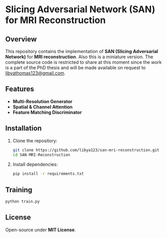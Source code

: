 # Slicing Adversarial Network (SAN) for MRI Reconstruction

## Overview
This repository contains the implementation of **SAN (Slicing Adversarial Network)** for **MRI reconstruction**. Also this is a miniature version. The complete source code is restricted to share at this moment since the work is a part of the PhD thesis and will be made available on request to libyathomas123@gmail.com.

## Features
- **Multi-Resolution Generator**
- **Spatial & Channel Attention**
- **Feature Matching Discriminator**

## Installation
1. Clone the repository:
   ```sh
   git clone https://github.com/libya123/san-mri-reconstruction.git
   cd SAN-MRI-Reconstruction
   ```
2. Install dependencies:
   ```sh
   pip install -r requirements.txt
   ```

## Training
```sh
python train.py
```

## License
Open-source under **MIT License**.
